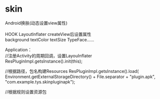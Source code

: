 # skin

Android换肤(动态设置view属性) <br>  
 HOOK LayoutInflater createView后设置属性  <br>
   background textColor textSize TypeFace...... <br>

Application：<br>
//注册Activity的周期回调，设置LayouInflater <br>
ResPluginImpl.getsInstance().init(this); <br>

//根据路径，包名构建Resources
ResPluginImpl.getsInstance().load(  <br>
                Environment.getExternalStorageDirectory() + File.separator + "plugin.apk",<br>
                "com.example.tys.skinpluginapk");<br>

//根据规则设置资源包 <br>